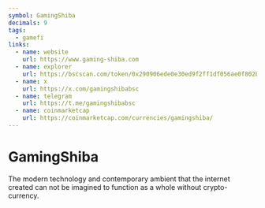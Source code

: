 ```yaml
---
symbol: GamingShiba
decimals: 9
tags:
  - gamefi
links:
  - name: website
    url: https://www.gaming-shiba.com
  - name: explorer
    url: https://bscscan.com/token/0x290906ede0e30ed9f2ff1df056ae0f802b01fe2a
  - name: x
    url: https://x.com/gamingshibabsc
  - name: telegram
    url: https://t.me/gamingshibabsc
  - name: coinmarketcap
    url: https://coinmarketcap.com/currencies/gamingshiba/
---
```


# GamingShiba

The modern technology and contemporary ambient that the internet created can not be imagined to function as a whole without crypto-currency.
